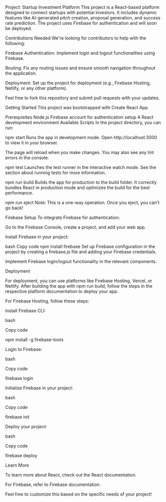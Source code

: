 Project: Startup Investment Platform
This project is a React-based platform designed to connect startups with potential investors. It includes dynamic features like AI-generated pitch creation, proposal generation, and success rate prediction. The project uses Firebase for authentication and will soon be deployed.

Contributions Needed
We're looking for contributors to help with the following:

  Firebase Authentication: Implement login and logout functionalities using Firebase.

  Routing: Fix any routing issues and ensure smooth navigation throughout the application.

  Deployment: Set up the project for deployment (e.g., Firebase Hosting, Netlify, or any other platform).

  Feel free to fork this repository and submit pull requests with your updates.

Getting Started
  This project was bootstrapped with Create React App.

Prerequisites
  Node.js
  Firebase account for authentication setup
  A React development environment
Available Scripts
In the project directory, you can run:

npm start
  Runs the app in development mode.
  Open http://localhost:3000 to view it in your browser.

  The page will reload when you make changes.
  You may also see any lint errors in the console.

npm test
  Launches the test runner in the interactive watch mode.
  See the section about running tests for more information.

npm run build
  Builds the app for production to the build folder.
  It correctly bundles React in production mode and optimizes the build for the best performance.

npm run eject
  Note: This is a one-way operation. Once you eject, you can't go back!

Firebase Setup
  To integrate Firebase for authentication:

Go to the Firebase Console, create a project, and add your web app.

Install Firebase in your project:

bash
Copy code
npm install firebase
Set up Firebase configuration in the project by creating a firebase.js file and adding your Firebase credentials.

Implement Firebase login/logout functionality in the relevant components.

Deployment

For deployment, you can use platforms like Firebase Hosting, Vercel, or Netlify. After building the app with npm run build, follow the steps in the respective platform documentation to deploy your app.

For Firebase Hosting, follow these steps:

Install Firebase CLI:

bash

Copy code

npm install -g firebase-tools

Login to Firebase:

bash

Copy code

firebase login

Initialize Firebase in your project:

bash

Copy code

firebase init

Deploy your project:

bash

Copy code

firebase deploy

Learn More

To learn more about React, check out the React documentation.

For Firebase, refer to Firebase documentation.

Feel free to customize this based on the specific needs of your project!
